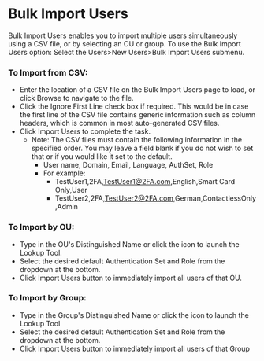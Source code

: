 # Bulk Import Users

Bulk Import Users enables you to import multiple users simultaneously using a CSV file, or by selecting an OU or group. To use the Bulk Import Users option:
Select the Users>New Users>Bulk Import Users submenu.


### To Import from CSV:
* Enter the location of a CSV file on the Bulk Import Users page to load, or click Browse to navigate to the file.
* Click the Ignore First Line check box if required. This would be in case the first line of the CSV file contains generic information such as column headers, which is common in most auto-generated CSV files.
* Click Import Users to complete the task.
  * Note: The CSV files must contain the following information in the specified order. You may leave a field blank if you do not wish to set that or if you would like it set to the default.
    * User name, Domain, Email, Language, AuthSet, Role
    * For example:
      * TestUser1,2FA,TestUser1@2FA.com,English,Smart Card Only,User
      * TestUser2,2FA,TestUser2@2FA.com,German,ContactlessOnly,Admin


### To Import by OU:
* Type in the OU's Distinguished Name or click the icon to launch the Lookup Tool.
* Select the desired default Authentication Set and Role from the dropdown at the bottom.
* Click Import Users button to immediately import all users of that OU.


### To Import by Group:
* Type in the Group's Distinguished Name or click the icon to launch the Lookup Tool
* Select the desired default Authentication Set and Role from the dropdown at the bottom. 
* Click Import Users button to immediately import all users of that Group

